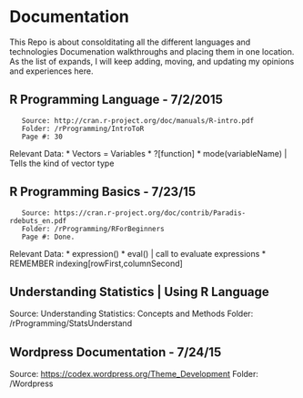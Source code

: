 # Documentation
This Repo is about consolditating all the different languages and technologies Documenation walkthroughs and placing them in one location.
As the list of expands, I will keep adding, moving, and updating my opinions and experiences here.

## R Programming Language - 7/2/2015
       Source: http://cran.r-project.org/doc/manuals/R-intro.pdf
       Folder: /rProgramming/IntroToR
       Page #: 30
Relevant Data: 
       * Vectors = Variables
       * ?[function]
       * mode(variableName)  | Tells the kind of vector type

## R Programming Basics - 7/23/15
       Source: https://cran.r-project.org/doc/contrib/Paradis-rdebuts_en.pdf
       Folder: /rProgramming/RForBeginners
       Page #: Done.
Relevant Data: 
       * expression()
       * eval()        | call to evaluate expressions
       * REMEMBER indexing[rowFirst,columnSecond]

## Understanding Statistics | Using R Language
Source: Understanding Statistics: Concepts and Methods
Folder: /rProgramming/StatsUnderstand


## Wordpress Documentation - 7/24/15
Source: https://codex.wordpress.org/Theme_Development
Folder: /Wordpress